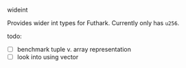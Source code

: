 wideint

Provides wider int types for Futhark. Currently only has `u256`.

todo:

- [ ] benchmark tuple v. array representation
- [ ] look into using vector
